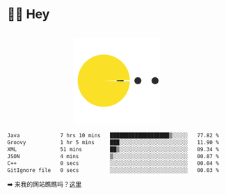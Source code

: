 
# 👋🏻 Hey
<div align="center">
	<br>
	<img src="https://raw.githubusercontent.com/Aniket965/Aniket965/master/pacman.svg?sanitize=true" width="200" height="200">
	<br>
</div>

<!--START_SECTION:waka-->

```text
Java             7 hrs 10 mins   ███████████████████▒░░░░░   77.82 %
Groovy           1 hr 5 mins     ███░░░░░░░░░░░░░░░░░░░░░░   11.90 %
XML              51 mins         ██▒░░░░░░░░░░░░░░░░░░░░░░   09.34 %
JSON             4 mins          ▒░░░░░░░░░░░░░░░░░░░░░░░░   00.87 %
C++              0 secs          ░░░░░░░░░░░░░░░░░░░░░░░░░   00.04 %
GitIgnore file   0 secs          ░░░░░░░░░░░░░░░░░░░░░░░░░   00.03 %
```

<!--END_SECTION:waka-->

 ➡️  来我的网站瞧瞧吗？[这里](https://www.shaolongfei.com)
